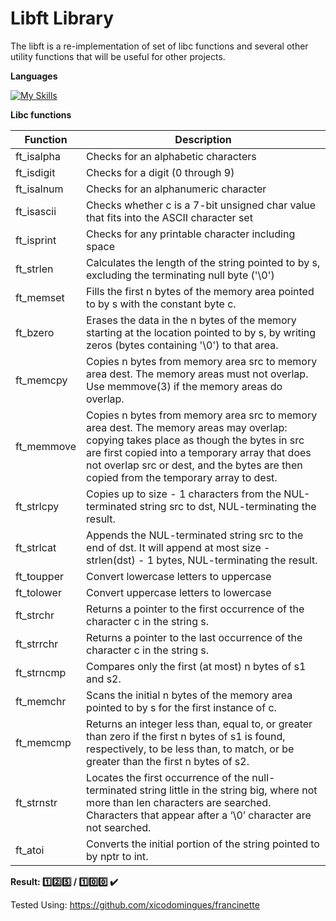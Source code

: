 # Libft Library

The libft is a re-implementation of set of libc functions and several other utility functions that will be useful for other projects.

**Languages**

[![My Skills](https://skillicons.dev/icons?i=c)](https://skillicons.dev)

**Libc functions**

| Function | Description |
| --- | --- |
| ft_isalpha | Checks  for an alphabetic characters |
| ft_isdigit | Checks for a digit (0 through 9) |
| ft_isalnum | Checks for an alphanumeric character |
| ft_isascii | Checks whether c is a 7-bit unsigned char value that fits into the ASCII character set |
| ft_isprint | Checks for any printable character including space |
| ft_strlen | Calculates the length of the string pointed to by  s,  excluding  the  terminating null byte ('\0') |
| ft_memset | Fills the first n bytes of the memory area pointed to by s with the constant byte c. |
| ft_bzero | Erases the data in the n bytes of the memory starting at the location pointed to  by s,  by  writing zeros (bytes containing '\0') to that area. |
| ft_memcpy | Copies n bytes from memory area src to memory area dest. The memory areas must not overlap.  Use memmove(3) if the memory areas do overlap. |
| ft_memmove | Copies  n bytes from memory area src to memory area dest.  The memory  areas  may overlap:  copying  takes place as though the bytes in src are first copied into a temporary array that does not  overlap  src  or  dest,  and  the bytes are then copied from the temporary array to dest. |
| ft_strlcpy | Copies up to size - 1 characters from the NUL-terminated string src to dst, NUL-terminating the result. |
| ft_strlcat | Appends the NUL-terminated string src to the end of dst. It will append at most size - strlen(dst) - 1 bytes, NUL-terminating the result. |
| ft_toupper | Convert lowercase letters to uppercase |
| ft_tolower | Convert uppercase letters to lowercase |
| ft_strchr | Returns a pointer to the  first occurrence of the character c in the string s. |
| ft_strrchr | Returns a pointer to the last occurrence of the character c in the string s. |
| ft_strncmp | Compares only the first (at most) n bytes of s1 and s2. |
| ft_memchr | Scans the initial n bytes of the memory area pointed to by s  for  the  first  instance of c. |
| ft_memcmp |  Returns an integer less than, equal to, or greater than zero if the first  n  bytes of  s1  is  found,  respectively, to be less than, to match, or be greater than the first n bytes of s2. |
| ft_strnstr | Locates the first occurrence of the null-terminated string little in the string big, where not more than len characters are searched.  Characters that appear after a ‘\0’ character are not searched. |
| ft_atoi | Converts the initial portion of the string pointed to by nptr to int. |


**Result: :one::two::five: / :one::zero::zero: :heavy_check_mark:**

Tested Using:
https://github.com/xicodomingues/francinette
